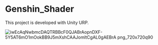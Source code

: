 # Genshin_Shader
This project is developed with Unity URP.
 
![iwEcAqNwbmcDAQTRBBcF0QJABrAopnDXF-5Y5AT6mO1mOokBB9J5mXshCAAJomltCgAL0gAEBrA png_720x720q90](https://github.com/leo-luo-lzy/Genshin_Shader/assets/66378748/92df266b-0137-46f8-9f60-592de5c92839)
